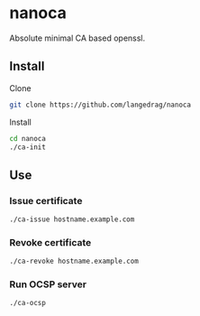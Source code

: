 # nanoca
Absolute minimal CA based openssl.

## Install

Clone
```bash
git clone https://github.com/langedrag/nanoca
```

Install
```bash
cd nanoca
./ca-init
```

## Use
### Issue certificate

```bash
./ca-issue hostname.example.com
```

### Revoke certificate
```bash
./ca-revoke hostname.example.com
```
### Run OCSP server 
```bash
./ca-ocsp
```
